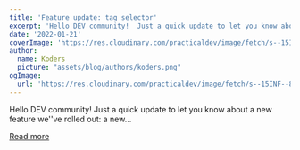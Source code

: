 ```yaml
---
title: 'Feature update: tag selector'
excerpt: 'Hello DEV community!  Just a quick update to let you know about a new feature we''ve rolled out: a new...'
date: '2022-01-21'
coverImage: 'https://res.cloudinary.com/practicaldev/image/fetch/s--15INF--8--/c_imagga_scale,f_auto,fl_progressive,h_420,q_auto,w_1000/https://dev-to-uploads.s3.amazonaws.com/uploads/articles/mhaa99cmuqw3ivqglksn.png'
author:
  name: Koders
  picture: "assets/blog/authors/koders.png"
ogImage:
  url: 'https://res.cloudinary.com/practicaldev/image/fetch/s--15INF--8--/c_imagga_scale,f_auto,fl_progressive,h_420,q_auto,w_1000/https://dev-to-uploads.s3.amazonaws.com/uploads/articles/mhaa99cmuqw3ivqglksn.png'
---
```


Hello DEV community!  Just a quick update to let you know about a new feature we''ve rolled out: a new...

[Read more](https://dev.to/devteam/feature-update-tag-selector-41nf)
